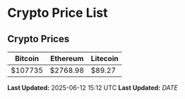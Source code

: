 # Crypto Price List

## Crypto Prices
| Bitcoin | Ethereum | Litecoin |
| ------- | -------- | -------- |
| $107735 | $2768.98 | $89.27 |
**Last Updated:** 2025-06-12 15:12 UTC
**Last Updated:** $DATE$
